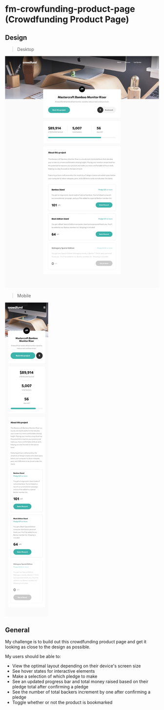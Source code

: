 # fm-crowfunding-product-page (Crowdfunding Product Page)

## Design

> Desktop

![Desktop Design](./design/desktop-design.jpg)

> Mobile

![Mobile Design](./design/mobile-design.jpg)

## General

My challenge is to build out this crowdfunding product page and get it looking as close to the design as possible.

My users should be able to:

- View the optimal layout depending on their device's screen size
- See hover states for interactive elements
- Make a selection of which pledge to make
- See an updated progress bar and total money raised based on their pledge total after confirming a pledge
- See the number of total backers increment by one after confirming a pledge
- Toggle whether or not the product is bookmarked